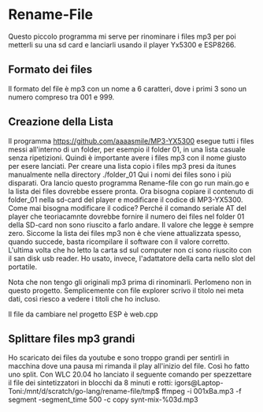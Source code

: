 # Rename-File
Questo piccolo programma mi serve per rinominare i files mp3 per poi metterli 
su una sd card e lanciarli usando il player Yx5300 e ESP8266.

## Formato dei files
Il formato del file è mp3 con un nome a 6 caratteri, dove i primi 3 sono un numero
compreso tra 001 e 999.

## Creazione della Lista
Il programma https://github.com/aaaasmile/MP3-YX5300 esegue tutti i files messi all'interno
di un folder, per esempio il folder 01, in una lista casuale senza ripetizioni.
Quindi è importante avere i files mp3 con il nome giusto per esere lanciati.
Per creare una lista copio i files mp3 presi da itunes manualmente nella directory ./folder_01
Qui i nomi dei files sono i più disparati. 
Ora lancio questo programma Rename-file con go run main.go e la lista dei files dovrebbe essere
pronta. 
Ora bisogna copiare il contenuto di folder_01 nella sd-card del player e modificare il codice di 
MP3-YX5300. 
Come mai bisogna modificare il codice? Perché il comando seriale AT del player che teoriacamnte
dovrebbe fornire il numero dei files nel folder 01 della SD-card non sono riuscito a farlo andare.
Il valore che legge è sempre zero.
Siccome la lista dei files mp3 non è che viene attualizzata spesso, quando succede, basta ricompilare
il software con il valore corretto.
L'ultima volta che ho letto la carta sd sul computer non ci sono riuscito con il san disk usb reader.
Ho usato, invece, l'adattatore della carta nello slot del portatile.

Nota che non tengo gli originali mp3 prima di rinominarli. Perlomeno non in questo progetto.
Semplicemente con file explorer scrivo il titolo nei meta dati, così riesco a vedere i titoli che ho incluso.

Il file da cambiare nel progetto ESP è web.cpp

## Splittare files mp3 grandi
Ho scaricato dei files da youtube e sono troppo grandi per sentirli in macchina 
dove una pausa mi rimanda il play all'inizio del file. Così ho fatto uno split.
Con WLC 20.04 ho lanciato il seguente comando per spezzettare il file dei sintetizzatori in
blocchi da 8 minuti e rotti:
igors@Laptop-Toni:/mnt/d/scratch/go-lang/rename-file/tmp$ ffmpeg -i 001xBa.mp3 -f segment -segment_time 500 -c copy synt-mix-%03d.mp3